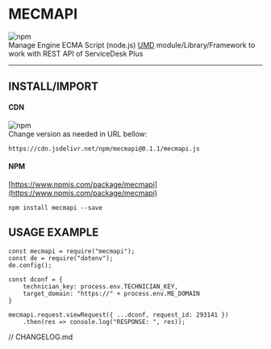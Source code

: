 # MECMAPI
![npm](https://img.shields.io/npm/v/mecmapi?label=npm%40latest&logo=MECMAPI)  
Manage Engine ECMA Script (node.js) [UMD](https://github.com/umdjs/umd) module/Library/Framework to work with REST API of ServiceDesk Plus




---

## INSTALL/IMPORT
#### CDN
![npm](https://img.shields.io/npm/v/mecmapi?label=MECMAPI%40latest&logo=MECMAPI)  
Change version as needed in URL bellow:
```
https://cdn.jsdelivr.net/npm/mecmapi@0.1.1/mecmapi.js
```
#### NPM
[https://www.npmjs.com/package/mecmapi](https://www.npmjs.com/package/mecmapi)  
```
npm install mecmapi --save
```
## USAGE EXAMPLE
```JS
const mecmapi = require("mecmapi");
const de = require("dotenv");
de.config();

const dconf = {
    technician_key: process.env.TECHNICIAN_KEY,
    target_domain: "https://" + process.env.ME_DOMAIN
}

mecmapi.request.viewRequest({ ...dconf, request_id: 293141 })
    .then(res => console.log("RESPONSE: ", res));

```


// CHANGELOG.md